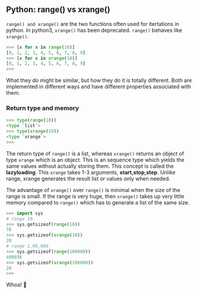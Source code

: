 ## Python: range() vs xrange()
`range() and xrange()` are the two functions often used for itertations in python.  In python3, `xrange()` has been deprecated. `range()` behaves like `xrange()`. 

``` python
>>> [x for x in range(10)]
[0, 1, 2, 3, 4, 5, 6, 7, 8, 9]
>>> [x for x in xrange(10)]
[0, 1, 2, 3, 4, 5, 6, 7, 8, 9]
>>>
```

What they do might be similar, but how they do it is totally different.
Both are implemented in different ways and have different properties associated with them. 

### Return type and memory 

``` python
>>> type(range(10))
<type `list`>
>>> type(xrange(10))
<type `xrange`>
>>>
```
The return type of `range()` is a list, whereas `xrange()` returns an object of type `xrange` which is an object. This is an sequence type which yields the same values without actually storing them. This concept is called the **lazyloading**. This `xrange` takes 1-3 arguments, **start,stop,step**. Unlike range, xrange generates the result list or values only when needed. 

The advantage of `xrange()` over `range()` is minimal when the size of the range is small. If the range is very huge, then `xrange()` takes up very little memory compared to `range()` which has to generate a list of the same size.

``` python
>>> import sys
# range 10
>>> sys.getsizeof(range(10))
76
>>> sys.getsizeof(xrange(10))
20
# range 1,00,000
>>> sys.getsizeof(range(100000))
400036
>>> sys.getsizeof(xrange(100000))
20
>>>
```

Whoa! :shit:  


